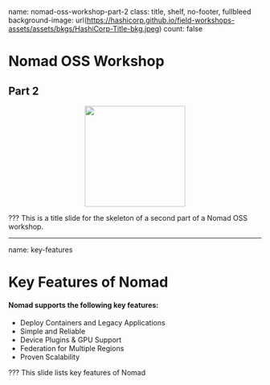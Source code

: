 name: nomad-oss-workshop-part-2
class: title, shelf, no-footer, fullbleed
background-image: url(https://hashicorp.github.io/field-workshops-assets/assets/bkgs/HashiCorp-Title-bkg.jpeg)
count: false

# Nomad OSS Workshop
## Part 2

<p align="center">
  <img width="200" height="200" src="https://hashicorp.github.io/field-workshops-assets/assets/logos/logo_nomad.png">
</p>

???
This is a title slide for the skeleton of a second part of a Nomad OSS workshop.

---
name: key-features
# Key Features of Nomad
#### Nomad supports the following key features:
* Deploy Containers and Legacy Applications
* Simple and Reliable
* Device Plugins & GPU Support
* Federation for Multiple Regions
* Proven Scalability

???
This slide lists key features of Nomad
